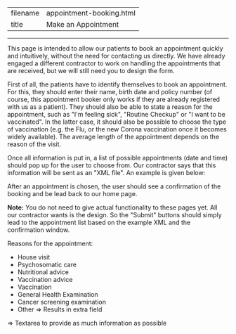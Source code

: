 |          |                            |
|----------|----------------------------|
| filename | appointment-booking.html   |
| title    | Make an Appointment        |
-----------------------------------------

This page is intended to allow our patients to book an appointment quickly and intuitively, without the need for contacting us directly. We have already engaged a different contractor to work on handling the appointments that are received, but we will still need you to design the form.

First of all, the patients have to identify themselves to book an appointment. For this, they should enter their name, birth date and policy number (of course, this appointment booker only works if they are already registered with us as a patient). They should also be able to state a reason for the appointment, such as "I'm feeling sick", "Routine Checkup" or "I want to be vaccinated". In the latter case, it should also be possible to choose the type of vaccination (e.g. the Flu, or the new Corona vaccination once it becomes widely available). The average length of the appointment depends on the reason of the visit. 

Once all information is put in, a list of possible appointments (date and time) should pop up for the user to choose from. Our contractor says that this information will be sent as an "XML file". An example is given below:

After an appointment is chosen, the user should see a confirmation of the booking and be lead back to our home page.


**Note:** You do not need to give actual functionality to these pages yet. All our contractor wants is the design. So the "Submit" buttons should simply lead to the appointment list based on the example XML and the confirmation window.

Reasons for the appointment:
- House visit
- Psychosomatic care
- Nutritional advice
- Vaccination advice
- Vaccination
- General Health Examination
- Cancer screening examination
- Other => Results in extra field

=> Textarea to provide as much information as possible